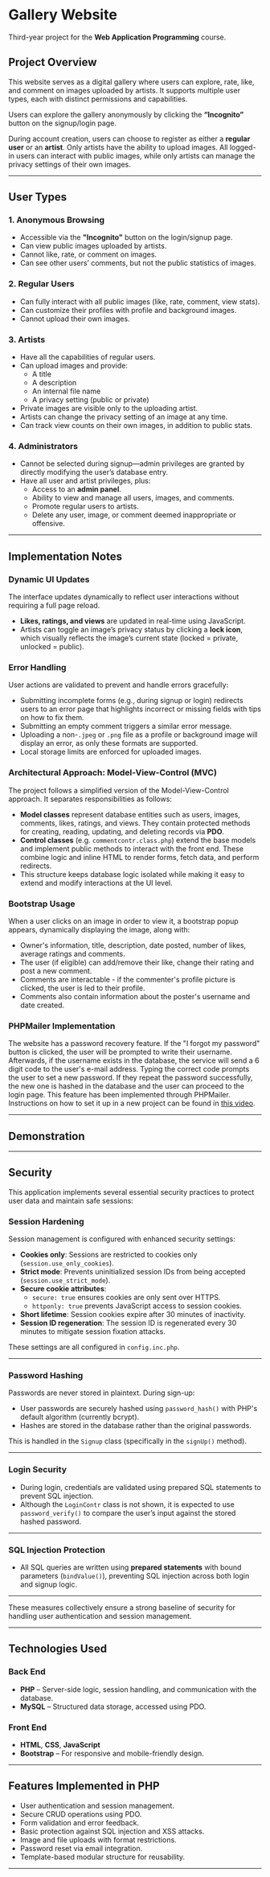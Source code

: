 # Gallery Website  
Third-year project for the **Web Application Programming** course.

## Project Overview

This website serves as a digital gallery where users can explore, rate, like, and comment on images uploaded by artists. It supports multiple user types, each with distinct permissions and capabilities.

Users can explore the gallery anonymously by clicking the **“Incognito”** button on the signup/login page.

During account creation, users can choose to register as either a **regular user** or an **artist**. Only artists have the ability to upload images. All logged-in users can interact with public images, while only artists can manage the privacy settings of their own images.

---

## User Types

### 1. Anonymous Browsing
- Accessible via the **"Incognito"** button on the login/signup page.
- Can view public images uploaded by artists.
- Cannot like, rate, or comment on images.
- Can see other users’ comments, but not the public statistics of images.

### 2. Regular Users
- Can fully interact with all public images (like, rate, comment, view stats).
- Can customize their profiles with profile and background images.
- Cannot upload their own images.

### 3. Artists
- Have all the capabilities of regular users.
- Can upload images and provide:
  - A title
  - A description
  - An internal file name
  - A privacy setting (public or private)
- Private images are visible only to the uploading artist.
- Artists can change the privacy setting of an image at any time.
- Can track view counts on their own images, in addition to public stats.

### 4. Administrators
- Cannot be selected during signup—admin privileges are granted by directly modifying the user’s database entry.
- Have all user and artist privileges, plus:
  - Access to an **admin panel**.
  - Ability to view and manage all users, images, and comments.
  - Promote regular users to artists.
  - Delete any user, image, or comment deemed inappropriate or offensive.

---

## Implementation Notes

### Dynamic UI Updates
The interface updates dynamically to reflect user interactions without requiring a full page reload.  
- **Likes, ratings, and views** are updated in real-time using JavaScript.  
- Artists can toggle an image’s privacy status by clicking a **lock icon**, which visually reflects the image’s current state (locked = private, unlocked = public).

### Error Handling
User actions are validated to prevent and handle errors gracefully:
- Submitting incomplete forms (e.g., during signup or login) redirects users to an error page that highlights incorrect or missing fields with tips on how to fix them.
- Submitting an empty comment triggers a similar error message.
- Uploading a non-`.jpeg` or `.png` file as a profile or background image will display an error, as only these formats are supported.
- Local storage limits are enforced for uploaded images.

### Architectural Approach: Model-View-Control (MVC)
The project follows a simplified version of the Model-View-Control approach. It separates responsibilities as follows:
- **Model classes** represent database entities such as users, images, comments, likes, ratings, and views. They contain protected methods for creating, reading, updating, and deleting records via **PDO**.
- **Control classes** (e.g. `commentcontr.class.php`) extend the base models and implement public methods to interact with the front end. These combine logic and inline HTML to render forms, fetch data, and perform redirects.
- This structure keeps database logic isolated while making it easy to extend and modify interactions at the UI level.

### Bootstrap Usage
When a user clicks on an image in order to view it, a bootstrap popup appears, dynamically displaying the image, along with:
- Owner's information, title, description, date posted, number of likes, average ratings and comments.
- The user (if eligible) can add/remove their like, change their rating and post a new comment.
- Comments are interactable - if the commenter's profile picture is clicked, the user is led to their profile.
- Comments also contain information about the poster's username and date created.

### PHPMailer Implementation
The website has a password recovery feature. If the "I forgot my password" button is clicked, the user will be prompted to write their username. Afterwards, if the username exists in the database, the service will send a 6 digit code to the user's e-mail address.
Typing the correct code prompts the user to set a new password. If they repeat the password successfully, the new one is hashed in the database and the user can proceed to the login page.
This feature has been implemented through PHPMailer. Instructions on how to set it up in a new project can be found in [this video](https://www.youtube.com/watch?v=GmCFeLhA-fA).

---

## Demonstration



---

## Security

This application implements several essential security practices to protect user data and maintain safe sessions:

### Session Hardening

Session management is configured with enhanced security settings:

- **Cookies only**: Sessions are restricted to cookies only (`session.use_only_cookies`).
- **Strict mode**: Prevents uninitialized session IDs from being accepted (`session.use_strict_mode`).
- **Secure cookie attributes**: 
  - `secure: true` ensures cookies are only sent over HTTPS.
  - `httponly: true` prevents JavaScript access to session cookies.
- **Short lifetime**: Session cookies expire after 30 minutes of inactivity.
- **Session ID regeneration**: The session ID is regenerated every 30 minutes to mitigate session fixation attacks.

These settings are all configured in `config.inc.php`.

---

### Password Hashing

Passwords are never stored in plaintext. During sign-up:

- User passwords are securely hashed using `password_hash()` with PHP's default algorithm (currently bcrypt).
- Hashes are stored in the database rather than the original passwords.

This is handled in the `Signup` class (specifically in the `signUp()` method).

---

### Login Security

- During login, credentials are validated using prepared SQL statements to prevent SQL injection.
- Although the `LoginContr` class is not shown, it is expected to use `password_verify()` to compare the user’s input against the stored hashed password.

---

### SQL Injection Protection

- All SQL queries are written using **prepared statements** with bound parameters (`bindValue()`), preventing SQL injection across both login and signup logic.

---

These measures collectively ensure a strong baseline of security for handling user authentication and session management.


---

## Technologies Used

### Back End
- **PHP** – Server-side logic, session handling, and communication with the database.
- **MySQL** – Structured data storage, accessed using PDO.

### Front End
- **HTML**, **CSS**, **JavaScript**
- **Bootstrap** – For responsive and mobile-friendly design.

---

## Features Implemented in PHP
- User authentication and session management.
- Secure CRUD operations using PDO.
- Form validation and error feedback.
- Basic protection against SQL injection and XSS attacks.
- Image and file uploads with format restrictions.
- Password reset via email integration.
- Template-based modular structure for reusability.

---
